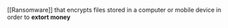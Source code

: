 [[Ransomware]] that encrypts files stored in a computer or mobile device in order to **extort money**